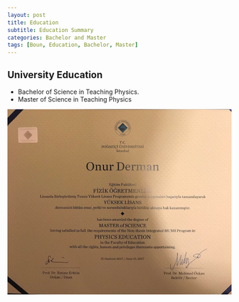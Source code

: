 ```yaml
---
layout: post
title: Education
subtitle: Education Summary
categories: Bachelor and Master
tags: [Boun, Education, Bachelor, Master]
---
```


## University Education 

* Bachelor of Science in Teaching Physics.
* Master of Science in Teaching Physics 


![diploma](/assets/images/banners/diploma.jpg)
